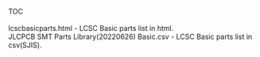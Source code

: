 TOC<br>
<br>
lcscbasicparts.html - LCSC Basic parts list in html.<br>
JLCPCB SMT Parts Library(20220626) Basic.csv - LCSC Basic parts list in csv(SJIS).<br>
